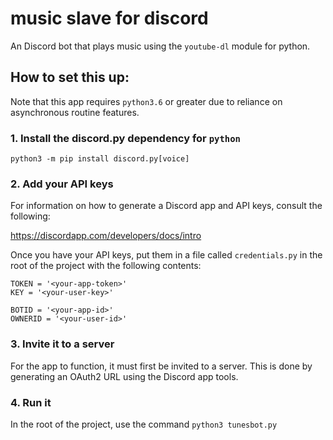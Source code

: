 # music slave for discord
An Discord bot that plays music using the `youtube-dl` module for python.

## How to set this up:
Note that this app requires `python3.6` or greater due to reliance on asynchronous routine features.
### 1. Install the discord.py dependency for `python`
``
python3 -m pip install discord.py[voice]
``
### 2. Add your API keys
For information on how to generate a Discord app and API keys, consult the following:

https://discordapp.com/developers/docs/intro

Once you have your API keys, put them in a file called
``
credentials.py
``
in the root of the project with the following contents:
```
TOKEN = '<your-app-token>'
KEY = '<your-user-key>'

BOTID = '<your-app-id>'
OWNERID = '<your-user-id>'
```
### 3. Invite it to a server
For the app to function, it must first be invited to a server. This is done by generating an OAuth2 URL using the Discord app tools. 

### 4. Run it
In the root of the project, use the command
``
python3 tunesbot.py
``
